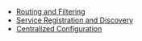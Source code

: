 - [Routing and Filtering](https://spring.io/guides/gs/routing-and-filtering/)
- [Service Registration and Discovery](https://spring.io/guides/gs/service-registration-and-discovery/)
- [Centralized Configuration](https://spring.io/guides/gs/centralized-configuration/)
